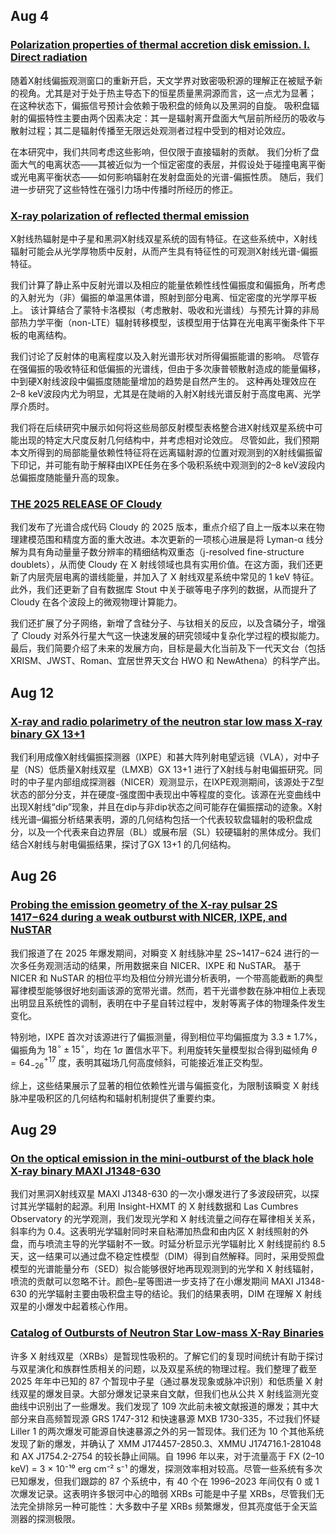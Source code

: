 ## Aug 4
### [Polarization properties of thermal accretion disk emission. I. Direct radiation](https://arxiv.org/pdf/2507.23379v1)

随着X射线偏振观测窗口的重新开启，天文学界对致密吸积源的理解正在被赋予新的视角。尤其是对于处于热主导态下的恒星质量黑洞源而言，这一点尤为显著；
在这种状态下，偏振信号预计会依赖于吸积盘的倾角以及黑洞的自旋。
吸积盘辐射的偏振特性主要由两个因素决定：其一是辐射离开盘面大气层前所经历的吸收与散射过程；其二是辐射传播至无限远处观测者过程中受到的相对论效应。

在本研究中，我们共同考虑这些影响，但仅限于直接辐射的贡献。
我们分析了盘面大气的电离状态——其被近似为一个恒定密度的表层，并假设处于碰撞电离平衡或光电离平衡状态——如何影响辐射在发射盘面处的光谱-偏振性质。
随后，我们进一步研究了这些特性在强引力场中传播时所经历的修正。

### [X-ray polarization of reflected thermal emission](https://arxiv.org/pdf/2507.23687v2)
X射线热辐射是中子星和黑洞X射线双星系统的固有特征。在这些系统中，X射线辐射可能会从光学厚物质中反射，从而产生具有特征性的可观测X射线光谱-偏振特征。

我们计算了静止系中反射光谱以及相应的能量依赖性线性偏振度和偏振角，所考虑的入射光为（非）偏振的单温黑体谱，照射到部分电离、恒定密度的光学厚平板上。
该计算结合了蒙特卡洛模拟（考虑散射、吸收和光谱线）与预先计算的非局部热力学平衡（non-LTE）辐射转移模型，该模型用于估算在光电离平衡条件下平板的电离结构。

我们讨论了反射体的电离程度以及入射光谱形状对所得偏振能谱的影响。
尽管存在强偏振的吸收特征和低偏振的光谱线，但由于多次康普顿散射造成的能量偏移，中到硬X射线波段中偏振度随能量增加的趋势是自然产生的。
这种再处理效应在2–8 keV波段内尤为明显，尤其是在陡峭的入射X射线光谱反射于高度电离、光学厚介质时。

我们将在后续研究中展示如何将这些局部反射模型表格整合进X射线双星系统中可能出现的特定大尺度反射几何结构中，并考虑相对论效应。
尽管如此，我们预期本文所得到的局部能量依赖性特征将在远离辐射源的位置对观测到的X射线偏振留下印记，并可能有助于解释由IXPE任务在多个吸积系统中观测到的2–8 keV波段内总偏振度随能量升高的现象。

### [THE 2025 RELEASE OF Cloudy](https://arxiv.org/pdf/2508.01102v1)
我们发布了光谱合成代码 Cloudy 的 2025 版本，重点介绍了自上一版本以来在物理建模范围和精度方面的重大改进。本次更新的一项核心进展是将 Lyman-α 线分解为具有角动量量子数分辨率的精细结构双重态（j-resolved fine-structure doublets），从而使 Cloudy 在 X 射线领域也具有实用价值。在这方面，我们还更新了内层壳层电离的谱线能量，并加入了 X 射线双星系统中常见的 1 keV 特征。此外，我们还更新了自有数据库 Stout 中关于碳等电子序列的数据，从而提升了 Cloudy 在各个波段上的微观物理计算能力。

我们还扩展了分子网络，新增了含硅分子、与钛相关的反应，以及含磷分子，增强了 Cloudy 对系外行星大气这一快速发展的研究领域中复杂化学过程的模拟能力。最后，我们简要介绍了未来的发展方向，目标是最大化当前及下一代天文台（包括 XRISM、JWST、Roman、宜居世界天文台 HWO 和 NewAthena）的科学产出。


## Aug 12

### [X-ray and radio polarimetry of the neutron star low mass X-ray binary GX 13+1](https://arxiv.org/pdf/2508.05763v1)

我们利用成像X射线偏振探测器（IXPE）和甚大阵列射电望远镜（VLA），对中子星（NS）低质量X射线双星（LMXB）GX 13+1 进行了X射线与射电偏振研究。同时的中子星内部组成探测器（NICER）观测显示，在IXPE观测期间，该源处于Z型状态的部分分支，并在硬度-强度图中表现出中等程度的变化。该源在光变曲线中出现X射线“dip”现象，并且在dip与非dip状态之间可能存在偏振摆动的迹象。X射线光谱–偏振分析结果表明，源的几何结构包括一个代表较软盘辐射的吸积盘成分，以及一个代表来自边界层（BL）或展布层（SL）较硬辐射的黑体成分。我们结合X射线与射电偏振结果，探讨了GX 13+1 的几何结构。

## Aug 26

### [Probing the emission geometry of the X-ray pulsar 2S 1417−624 during a weak outburst with NICER, IXPE, and NuSTAR](https://arxiv.org/pdf/2508.16417v1)

我们报道了在 2025 年爆发期间，对瞬变 X 射线脉冲星 2S~1417$-$624 进行的一次多任务观测活动的结果，所用数据来自 NICER、IXPE 和 NuSTAR。
基于 NICER 和 NuSTAR 的相位平均及相位分辨光谱分析表明，一个带高能截断的典型幂律模型能够很好地刻画该源的宽带光谱。然而，若干光谱参数在脉冲相位上表现出明显且系统性的调制，表明在中子星自转过程中，发射等离子体的物理条件发生变化。

特别地，IXPE 首次对该源进行了偏振测量，得到相位平均偏振度为 $3.3 \pm 1.7\%$，偏振角为 ${18}^{\circ} \pm {15}^{\circ}$，均在 $1\sigma$ 置信水平下。利用旋转矢量模型拟合得到磁倾角 $\theta = 64_{-26}^{+17}$ 度，表明其磁场几何高度倾斜，可能接近准正交构型。

综上，这些结果展示了显著的相位依赖性光谱与偏振变化，为限制该瞬变 X 射线脉冲星吸积区的几何结构和辐射机制提供了重要约束。


## Aug 29

### [On the optical emission in the mini-outburst of the black hole X-ray binary MAXI J1348-630](https://arxiv.org/pdf/2508.19645v1)

我们对黑洞X射线双星 MAXI J1348-630 的一次小爆发进行了多波段研究，以探讨其光学辐射的起源。利用 Insight-HXMT 的 X 射线数据和 Las Cumbres Observatory 的光学观测，我们发现光学和 X 射线流量之间存在幂律相关关系，斜率约为 0.4。这表明光学辐射同时来自粘滞加热盘和由内区 X 射线照射的外盘，而与喷流主导的光学辐射不一致。时延分析显示光学辐射比 X 射线提前约 8.5 天，这一结果可以通过盘不稳定性模型（DIM）得到自然解释。同时，采用受照盘模型的光谱能量分布（SED）拟合能够很好地再现观测到的光学和 X 射线辐射，喷流的贡献可以忽略不计。颜色–星等图进一步支持了在小爆发期间 MAXI J1348-630 的光学辐射主要由吸积盘主导的结论。我们的结果表明，DIM 在理解 X 射线双星的小爆发中起着核心作用。


### [Catalog of Outbursts of Neutron Star Low-mass X-Ray Binaries](https://iopscience.iop.org/article/10.3847/1538-4365/ade99a/pdf)

许多 X 射线双星（XRBs）是暂现性吸积的。了解它们的复现时间统计有助于探讨与双星演化和族群性质相关的问题，以及双星系统的物理过程。我们整理了截至 2025 年年中已知的 87 个暂现中子星（通过暴发现象或脉冲识别）和低质量 X 射线双星的爆发目录。大部分爆发记录来自文献，但我们也从公共 X 射线监测光变曲线中识别出了一些爆发。我们发现了 109 次此前未被文献报道的爆发；其中大部分来自高频暂现源 GRS 1747-312 和快速暴源 MXB 1730-335，不过我们怀疑 Liller 1 的两次爆发可能源自快速暴源之外的另一暂现体。我们还为 10 个其他系统发现了新的爆发，并确认了 XMM J174457-2850.3、XMMU J174716.1-281048 和 AX J1754.2-2754 的较长静止间隔。自 1996 年以来，对于流量高于 FX (2–10 keV) = 3 × 10⁻¹⁰ erg cm⁻² s⁻¹ 的爆发，探测效率相对较高。尽管一些系统有多次已知爆发，但我们跟踪的 87 个系统中，有 40 个在 1996–2023 年间仅有 0 或 1 次爆发记录。这表明许多银河中心的暗弱 XRBs 可能是中子星 XRBs，尽管我们无法完全排除另一种可能性：大多数中子星 XRBs 频繁爆发，但其亮度低于全天监测器的探测极限。
